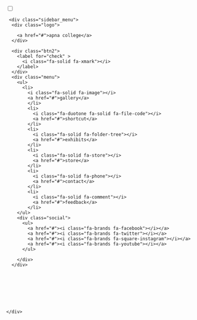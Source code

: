 <!DOCTYPE html>
<html lang="en">
<head>
  <meta charset="UTF-8">
  <meta name="viewport" content="width=device-width, initial-scale=1.0">
  <title>Document</title>
  <link rel="stylesheet" href="STYLE.CSS"/>
<link rel="preconnect" href="https://fonts.google.com/"/>
 <link rel="stylesheet" href="https://cdnjs.cloudflare.com/ajax/libs/font-awesome/7.0.1/css/all.min.css" integrity="sha512-2SwdPD6INVrV/lHTZbO2nodKhrnDdJK9/kg2XD1r9uGqPo1cUbujc+IYdlYdEErWNu69gVcYgdxlmVmzTWnetw==" crossorigin="anonymous" referrerpolicy="no-referrer" />
<link rel="stylesheet" href="https://fonts.googleapis.com/css2?family=Poppins:wght@400;700&display=swap">
</head>
<body>
  <div class="mainbox">
   <input type="checkbox" id="check"/>
   <div class="btn1">
    <label for="check">
      <i class="fa-solid fa-list"></i>
      </label>
       </div>

     <div class="sidebar_menu">
      <div class="logo">
        
        <a href="#">apna college</a>
      </div>

      <div class="btn2">
        <label for="check" >
          <i class="fa-solid fa-xmark"></i>
        </label>
      </div>
      <div class="menu">
        <ul>
          <li>
            <i class="fa-solid fa-image"></i>
            <a href="#">gallery</a>
            </li>
            <li>
              <i class="fa-duotone fa-solid fa-file-code"></i>
              <a href="#">shortcut</a>
            </li>
            <li>
              <i class="fa-solid fa-folder-tree"></i>
              <a href="#">exhibits</a>
            </li>
            <li>
              <i class="fa-solid fa-store"></i>
              <a href="#">store</a>
            </li>
            <li>
              <i class="fa-solid fa-phone"></i>
              <a href="#">contact</a>
            </li>
            <li>
              <i class="fa-solid fa-comment"></i>
              <a href="#">feedback</a>
            </li>
        </ul>
        <div class="social">
          <ul>
            <a href="#"><i class="fa-brands fa-facebook"></i></a>
            <a href="#"><i class="fa-brands fa-twitter"></i></a>
            <a href="#"><i class="fa-brands fa-square-instagram"></i></a>
            <a href="#"><i class="fa-brands fa-youtube"></i></a>
          </ul>

        </div>
      </div>
     
    
    
    
    
    
    
    
    </div>  
  




  </div>
</body>
</html>
